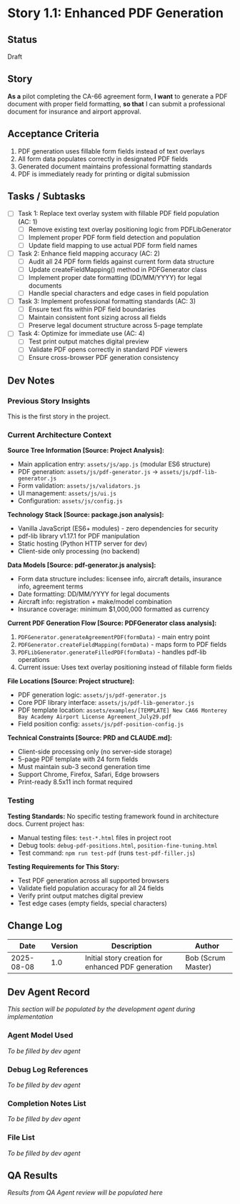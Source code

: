 # Story 1.1: Enhanced PDF Generation

## Status
Draft

## Story
**As a** pilot completing the CA-66 agreement form,
**I want** to generate a PDF document with proper field formatting,
**so that** I can submit a professional document for insurance and airport approval.

## Acceptance Criteria
1. PDF generation uses fillable form fields instead of text overlays
2. All form data populates correctly in designated PDF fields
3. Generated document maintains professional formatting standards
4. PDF is immediately ready for printing or digital submission

## Tasks / Subtasks
- [ ] Task 1: Replace text overlay system with fillable PDF field population (AC: 1)
  - [ ] Remove existing text overlay positioning logic from PDFLibGenerator
  - [ ] Implement proper PDF form field detection and population
  - [ ] Update field mapping to use actual PDF form field names
- [ ] Task 2: Enhance field mapping accuracy (AC: 2)
  - [ ] Audit all 24 PDF form fields against current form data structure
  - [ ] Update createFieldMapping() method in PDFGenerator class
  - [ ] Implement proper date formatting (DD/MM/YYYY) for legal documents
  - [ ] Handle special characters and edge cases in field population
- [ ] Task 3: Implement professional formatting standards (AC: 3)
  - [ ] Ensure text fits within PDF field boundaries
  - [ ] Maintain consistent font sizing across all fields
  - [ ] Preserve legal document structure across 5-page template
- [ ] Task 4: Optimize for immediate use (AC: 4)
  - [ ] Test print output matches digital preview
  - [ ] Validate PDF opens correctly in standard PDF viewers
  - [ ] Ensure cross-browser PDF generation consistency

## Dev Notes

### Previous Story Insights
This is the first story in the project.

### Current Architecture Context
**Source Tree Information [Source: Project Analysis]:**
- Main application entry: `assets/js/app.js` (modular ES6 structure)
- PDF generation: `assets/js/pdf-generator.js` → `assets/js/pdf-lib-generator.js`
- Form validation: `assets/js/validators.js`
- UI management: `assets/js/ui.js`
- Configuration: `assets/js/config.js`

**Technology Stack [Source: package.json analysis]:**
- Vanilla JavaScript (ES6+ modules) - zero dependencies for security
- pdf-lib library v1.17.1 for PDF manipulation
- Static hosting (Python HTTP server for dev)
- Client-side only processing (no backend)

**Data Models [Source: pdf-generator.js analysis]:**
- Form data structure includes: licensee info, aircraft details, insurance info, agreement terms
- Date formatting: DD/MM/YYYY for legal documents
- Aircraft info: registration + make/model combination
- Insurance coverage: minimum $1,000,000 formatted as currency

**Current PDF Generation Flow [Source: PDFGenerator class analysis]:**
1. `PDFGenerator.generateAgreementPDF(formData)` - main entry point
2. `PDFGenerator.createFieldMapping(formData)` - maps form to PDF fields
3. `PDFLibGenerator.generateFilledPDF(formData)` - handles pdf-lib operations
4. Current issue: Uses text overlay positioning instead of fillable form fields

**File Locations [Source: Project structure]:**
- PDF generation logic: `assets/js/pdf-generator.js`
- Core PDF library interface: `assets/js/pdf-lib-generator.js`
- PDF template location: `assets/examples/[TEMPLATE] New CA66 Monterey Bay Academy Airport License Agreement_July29.pdf`
- Field position config: `assets/js/pdf-position-config.js`

**Technical Constraints [Source: PRD and CLAUDE.md]:**
- Client-side processing only (no server-side storage)
- 5-page PDF template with 24 form fields
- Must maintain sub-3 second generation time
- Support Chrome, Firefox, Safari, Edge browsers
- Print-ready 8.5x11 inch format required

### Testing
**Testing Standards:**
No specific testing framework found in architecture docs. Current project has:
- Manual testing files: `test-*.html` files in project root
- Debug tools: `debug-pdf-positions.html`, `position-fine-tuning.html`
- Test command: `npm run test-pdf` (runs `test-pdf-filler.js`)

**Testing Requirements for This Story:**
- Test PDF generation across all supported browsers
- Validate field population accuracy for all 24 fields
- Verify print output matches digital preview
- Test edge cases (empty fields, special characters)

## Change Log
| Date | Version | Description | Author |
|------|---------|-------------|---------|
| 2025-08-08 | 1.0 | Initial story creation for enhanced PDF generation | Bob (Scrum Master) |

## Dev Agent Record
*This section will be populated by the development agent during implementation*

### Agent Model Used
*To be filled by dev agent*

### Debug Log References
*To be filled by dev agent*

### Completion Notes List
*To be filled by dev agent*

### File List
*To be filled by dev agent*

## QA Results
*Results from QA Agent review will be populated here*